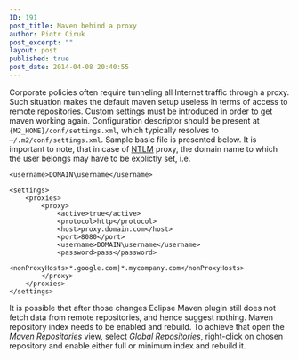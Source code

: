 ```yaml
---
ID: 191
post_title: Maven behind a proxy
author: Piotr Ciruk
post_excerpt: ""
layout: post
published: true
post_date: 2014-04-08 20:40:55
---
```

Corporate policies often require tunneling all Internet traffic through a proxy. Such situation makes the default maven setup useless in terms of access to remote repositories. 
Custom settings must be introduced in order to get maven working again.
Configuration descriptor should be present at `{M2_HOME}/conf/settings.xml`, which typically resolves to `~/.m2/conf/settings.xml`. Sample basic file is presented below.
It is important to note, that in case of <a href="http://en.wikipedia.org/wiki/NT_LAN_Manager" target="_blank">NTLM</a> proxy, the domain name to which the user belongs may have to be explictly set, i.e.
```
<username>DOMAIN\username</username>
```

```
<settings>
	<proxies>
		<proxy>
			<active>true</active>
			<protocol>http</protocol>
			<host>proxy.domain.com</host>
			<port>8080</port>
			<username>DOMAIN\username</username>
			<password>pass</password>
			<nonProxyHosts>*.google.com|*.mycompany.com</nonProxyHosts>
		</proxy>
	</proxies>
</settings>
```

It is possible that after those changes Eclipse Maven plugin still does not fetch data from remote repositories, and hence suggest nothing. Maven repository index needs to be enabled and rebuild.
To achieve that open the <em>Maven Repositories</em> view, select <em>Global Repositories</em>, right-click on chosen repository and enable either full or minimum index and rebuild it.